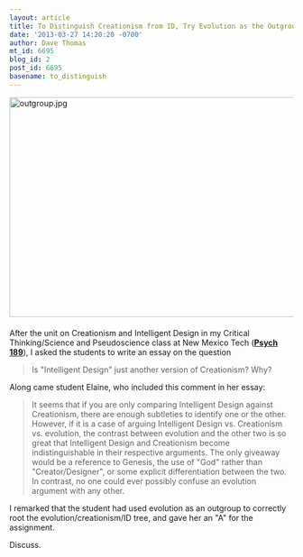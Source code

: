 ```yaml
---
layout: article
title: To Distinguish Creationism from ID, Try Evolution as the Outgroup
date: '2013-03-27 14:20:20 -0700'
author: Dave Thomas
mt_id: 6695
blog_id: 2
post_id: 6695
basename: to_distinguish
---
```

<img src="/PT/uploads/2013/outgroup.jpg" alt="outgroup.jpg" width="610" height="390" style="float: left; margin: 0 20px 20px 0;" class="mt-image-left" />

After the unit on Creationism and Intelligent Design in my Critical Thinking/Science and Pseudoscience class at New Mexico Tech ([**Psych 189**](http://infohost.nmt.edu/~psychd/acad/psy189.php)), I asked the students to write an essay on the question


> Is "Intelligent Design" just another version of Creationism? Why?

Along came student Elaine, who included this comment in her essay:


> It seems that if you are only comparing Intelligent Design against Creationism, there are enough subtleties to identify one or the other. However, if it is a case of arguing Intelligent Design vs. Creationism vs. evolution, the contrast between evolution and the other two is so great that Intelligent Design and Creationism become indistinguishable in their respective arguments. The only giveaway would be a reference to Genesis, the use of "God" rather than "Creator/Designer", or some explicit differentiation between the two. In contrast, no one could ever possibly confuse an evolution argument with any other.

I remarked that the student had used evolution as an outgroup to correctly root the evolution/creationism/ID tree, and gave her an "A" for the assignment.

Discuss.
